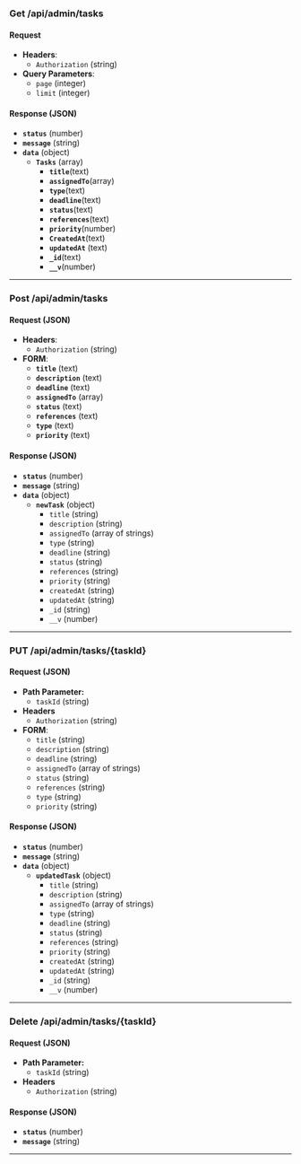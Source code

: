 ### Get /api/admin/tasks
#### Request
- **Headers**:
  - `Authorization` (string)
- **Query Parameters**:
  - `page` (integer)
  - `limit` (integer)

#### Response (JSON)
  - **`status`** (number)
  - **`message`** (string)
- **`data`** (object)
  - **`Tasks`** (array)
    - **`title`**(text)
    - **`assignedTo`**(array)
    - **`type`**(text)
    - **`deadline`**(text)
    - **`status`**(text)
    - **`references`**(text)
    - **`priority`**(number)
    - **`CreatedAt`**(text)
    - **`updatedAt`** (text)
    - **`_id`**(text)
    - **`__v`**(number)

---

  
### Post /api/admin/tasks
#### Request (JSON)
- **Headers**:
  - `Authorization` (string)
- **FORM**:
  - **`title`** (text)
  - **`description`** (text)
  - **`deadline`** (text)
  - **`assignedTo`** (array)
  - **`status`** (text)
  - **`references`** (text)
  - **`type`** (text)
  - **`priority`** (text)
  
#### Response (JSON)
- **`status`** (number)
- **`message`** (string)
- **`data`** (object)
  - **`newTask`** (object)
    - `title` (string)
    - `description` (string)
    - `assignedTo` (array of strings)
    - `type` (string)
    - `deadline` (string)
    - `status` (string)
    - `references` (string)
    - `priority` (string)
    - `createdAt` (string)
    - `updatedAt` (string)
    - `_id` (string)
    - `__v` (number)

---

### PUT /api/admin/tasks/{taskId}
#### Request (JSON)
- **Path Parameter:**
  - `taskId` (string)
- **Headers**
  - `Authorization` (string)
- **FORM**:
  - `title` (string)
  - `description` (string)
  - `deadline` (string)
  - `assignedTo` (array of strings)
  - `status` (string)
  - `references` (string)
  - `type` (string)
  - `priority` (string)

#### Response (JSON)
- **`status`** (number)
- **`message`** (string)
- **`data`** (object)
  - **`updatedTask`** (object)
    - `title` (string)
    - `description` (string)
    - `assignedTo` (array of strings)
    - `type` (string)
    - `deadline` (string)
    - `status` (string)
    - `references` (string)
    - `priority` (string)
    - `createdAt` (string)
    - `updatedAt` (string)
    - `_id` (string)
    - `__v` (number)
  
---

### Delete /api/admin/tasks/{taskId}
#### Request (JSON)
- **Path Parameter:**
  - `taskId` (string)
- **Headers**
  - `Authorization` (string)
  
#### Response (JSON)
- **`status`** (number)
- **`message`** (string)

---